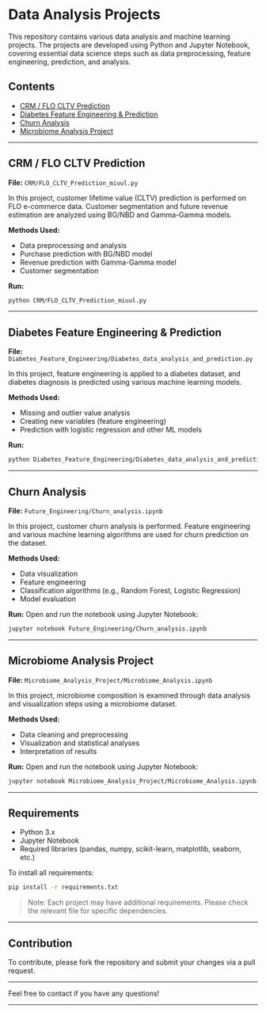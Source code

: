 
# Data Analysis Projects

This repository contains various data analysis and machine learning projects. The projects are developed using Python and Jupyter Notebook, covering essential data science steps such as data preprocessing, feature engineering, prediction, and analysis.

## Contents

- [CRM / FLO CLTV Prediction](#crm--flo-cltv-prediction)
- [Diabetes Feature Engineering & Prediction](#diabetes-feature-engineering--prediction)
- [Churn Analysis](#churn-analysis)
- [Microbiome Analysis Project](#microbiome-analysis-project)

---

## CRM / FLO CLTV Prediction

**File:** `CRM/FLO_CLTV_Prediction_miuul.py`

In this project, customer lifetime value (CLTV) prediction is performed on FLO e-commerce data. Customer segmentation and future revenue estimation are analyzed using BG/NBD and Gamma-Gamma models.

**Methods Used:**
- Data preprocessing and analysis
- Purchase prediction with BG/NBD model
- Revenue prediction with Gamma-Gamma model
- Customer segmentation

**Run:**
```bash
python CRM/FLO_CLTV_Prediction_miuul.py
```

---

## Diabetes Feature Engineering & Prediction

**File:** `Diabetes_Feature_Engineering/Diabetes_data_analysis_and_prediction.py`

In this project, feature engineering is applied to a diabetes dataset, and diabetes diagnosis is predicted using various machine learning models.

**Methods Used:**
- Missing and outlier value analysis
- Creating new variables (feature engineering)
- Prediction with logistic regression and other ML models

**Run:**
```bash
python Diabetes_Feature_Engineering/Diabetes_data_analysis_and_prediction.py
```

---

## Churn Analysis

**File:** `Future_Engineering/Churn_analysis.ipynb`

In this project, customer churn analysis is performed. Feature engineering and various machine learning algorithms are used for churn prediction on the dataset.

**Methods Used:**
- Data visualization
- Feature engineering
- Classification algorithms (e.g., Random Forest, Logistic Regression)
- Model evaluation

**Run:**
Open and run the notebook using Jupyter Notebook:
```bash
jupyter notebook Future_Engineering/Churn_analysis.ipynb
```

---

## Microbiome Analysis Project

**File:** `Microbiome_Analysis_Project/Microbiome_Analysis.ipynb`

In this project, microbiome composition is examined through data analysis and visualization steps using a microbiome dataset.

**Methods Used:**
- Data cleaning and preprocessing
- Visualization and statistical analyses
- Interpretation of results

**Run:**
Open and run the notebook using Jupyter Notebook:
```bash
jupyter notebook Microbiome_Analysis_Project/Microbiome_Analysis.ipynb
```

---

## Requirements

- Python 3.x
- Jupyter Notebook
- Required libraries (pandas, numpy, scikit-learn, matplotlib, seaborn, etc.)

To install all requirements:
```bash
pip install -r requirements.txt
```
> Note: Each project may have additional requirements. Please check the relevant file for specific dependencies.

---

## Contribution

To contribute, please fork the repository and submit your changes via a pull request.

---

Feel free to contact if you have any questions!

---
